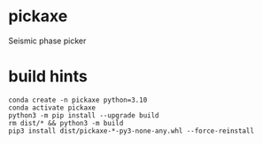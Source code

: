 # pickaxe
Seismic phase picker

# build hints
```
conda create -n pickaxe python=3.10
conda activate pickaxe
python3 -m pip install --upgrade build
rm dist/* && python3 -m build
pip3 install dist/pickaxe-*-py3-none-any.whl --force-reinstall

```
